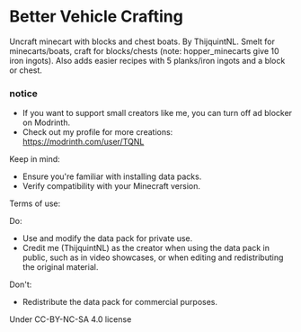 # Better Vehicle Crafting
Uncraft minecart with blocks and chest boats. By ThijquintNL. Smelt for minecarts/boats, craft for blocks/chests (note: hopper_minecarts give 10 iron ingots). Also adds easier recipes with 5 planks/iron ingots and a block or chest.

### notice
- If you want to support small creators like me, you can turn off ad blocker on Modrinth.
- Check out my profile for more creations: https://modrinth.com/user/TQNL

Keep in mind:
- Ensure you're familiar with installing data packs.
- Verify compatibility with your Minecraft version.

Terms of use:

Do:
- Use and modify the data pack for private use.
- Credit me (ThijquintNL) as the creator when using the data pack in public, such as in video showcases, or when editing and redistributing the original material.

Don't:
- Redistribute the data pack for commercial purposes.


Under CC-BY-NC-SA 4.0 license
